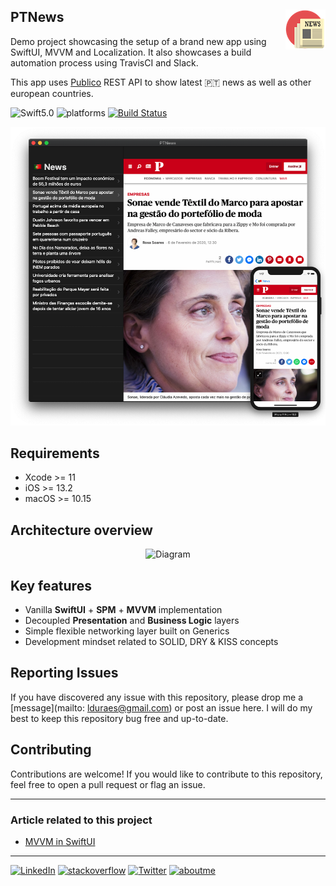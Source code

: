 <h2>PTNews
  <img src="https://github.com/lduraes/images/blob/master/pt-news-readme.png?raw=true"
       align="right" width="64" height="64" />
</h2>


Demo project showcasing the setup of a brand new app using SwiftUI, MVVM and Localization. It also showcases a build automation process using TravisCI and Slack.

This app uses [Publico]("https://www.publico.pt/") REST API to show latest 🇵🇹 news 
as well as other european countries.

![Swift5.0](https://img.shields.io/badge/swift-5.0-orange.svg)
![platforms](https://img.shields.io/badge/platforms-iPhone%20%7C%20iPad%20%7C%20macOS-lightgrey) [![Build Status](https://travis-ci.com/lduraes/pt-news.svg?branch=master)](https://travis-ci.org/lduraes/pt-news) 
<!--
[![codecov](https://codecov.io/gh/lduraes/pt-news/branch/master/graph/badge.svg)](https://codecov.io/gh/lduraes/pt-news)
![iOS](https://img.shields.io/badge/os-iOS-lightgrey.svg?style=flat)
![macOS](https://img.shields.io/badge/os-macOS-lightgrey.svg?style=flat)
-->

<p align="center">
  <img src="https://github.com/lduraes/images/blob/master/pt-news-macos-ios.png?raw=true" alt="Diagram"/>
</p>

## Requirements

* Xcode >= 11
* iOS >= 13.2 
* macOS >= 10.15

## Architecture overview

<p align="center">
  <img src="https://i.stack.imgur.com/0VBaq.png?raw=true" alt="Diagram"/>
</p>

## Key features
* Vanilla **SwiftUI** + **SPM** + **MVVM** implementation
* Decoupled **Presentation** and **Business Logic** layers
* Simple flexible networking layer built on Generics
* Development mindset related to SOLID, DRY & KISS concepts
<!-- * Added unit testing coverage -->


## Reporting Issues

If you have discovered any issue with this repository, please drop me a [message](mailto: lduraes@gmail.com) or post an issue here. I will do my best to keep this repository bug free and up-to-date.

## Contributing

Contributions are welcome! If you would like to contribute to this repository, feel free to open a pull request or flag an issue. 

--- 

### Article related to this project

* [MVVM in SwiftUI](https://medium.com/flawless-app-stories/mvvm-in-swiftui-8a2e9cc2964a)
<!-- * [Swift Package Manager Guide – the time to shine is now!] (https://tsh.io/blog/swift-package-manager-for-ios-new-features/) -->
 
---

[![LinkedIn](https://img.shields.io/badge/linkedin-lduraes-blue)](https://www.linkedin.com/in/lduraes/) [![stackoverflow](https://img.shields.io/badge/stackoverflow-lduraes-orange)](http://www.careers.stackoverflow.com/lduraes) [![Twitter](https://img.shields.io/badge/twitter-ilduraes-blue)](https://twitter.com/ilduraes) [![aboutme](https://img.shields.io/badge/aboutme-lduraes-orange)](http:/duraes.me/profile.html) <!--[![lduraes](https://img.shields.io/badge/%F0%9F%8D%BA-lduraes-brightgreen)](lduraes@gmail.com)-->